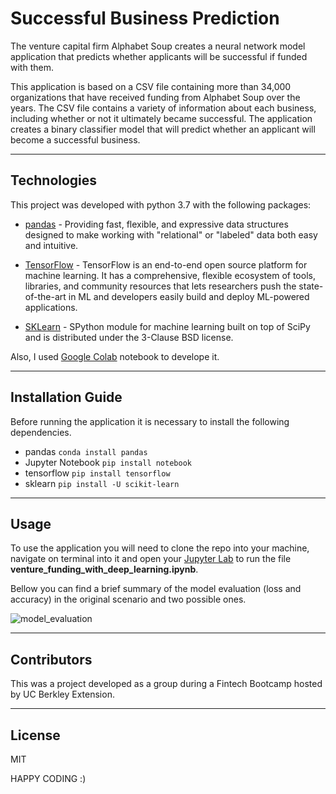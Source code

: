 # Successful Business Prediction

The venture capital firm Alphabet Soup creates a neural network model application  that predicts whether applicants will be successful if funded with them.

This application is based on a CSV file containing more than 34,000 organizations that have received funding from Alphabet Soup over the years. The CSV file contains a variety of information about each business, including whether or not it ultimately became successful. The application creates a binary classifier model that will predict whether an applicant will become a successful business.

---

## Technologies

This project was developed with python 3.7 with the following packages:

* [pandas](https://github.com/pandas-dev/pandas) - Providing fast, flexible, and expressive data structures designed to make working with "relational" or "labeled" data both easy and intuitive.

* [TensorFlow](https://github.com/tensorflow/tensorflow) - TensorFlow is an end-to-end open source platform for machine learning. It has a comprehensive, flexible ecosystem of tools, libraries, and community resources that lets researchers push the state-of-the-art in ML and developers easily build and deploy ML-powered applications.

* [SKLearn](https://github.com/scikit-learn/scikit-learn) - SPython module for machine learning built on top of SciPy and is distributed under the 3-Clause BSD license.

Also, I used [Google Colab](https://colab.research.google.com/) notebook to develope it.

---

## Installation Guide

Before running the application it is necessary to install the following dependencies.

* pandas
```conda install pandas``` 
* Jupyter Notebook
```pip install notebook```
* tensorflow
```pip install tensorflow```
* sklearn
```pip install -U scikit-learn```

---

## Usage

To use the application you will need to clone the repo into your machine, navigate on terminal into it and open your [Jupyter Lab](https://github.com/jupyter/notebook) to run the file **venture_funding_with_deep_learning.ipynb**. 

Bellow you can find a brief summary of the model evaluation (loss and accuracy) in the original scenario and two possible ones.

![model_evaluation](Resources/model_evaluation.png) 

---

## Contributors

This was a project developed as a group during a Fintech Bootcamp hosted by UC Berkley Extension. 

---

## License
MIT



HAPPY CODING :) 

